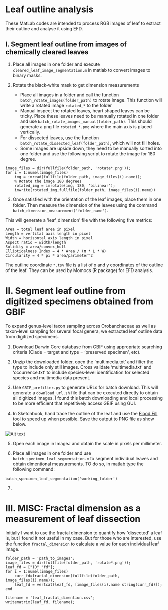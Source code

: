 # Leaf outline analysis

These MatLab codes are intended to process RGB images of leaf to extract their outline and analyse it using EFD.

## I. Segment leaf outline from images of chemically cleared leaves

1. Place all images in one folder and execute `cleared_leaf_image_segmentation.m` in matlab to convert images to binary masks.

2. Rotate the black-white mask to get dimension measurements
  
   - Place all images in a folder and call the function `batch_rotate_images(folder_path)` to rotate image. This function will write a rotated image `rotated_*` to the folder
   - Manual inspect the rotated leaves, heart shaped leaves can be tricky. Place these leaves need to be manually rotated in one folder and use `batch_rotate_images_manual(folder_path)`. This should generate a png file `rotated_*.png` where the main axis is placed vertically.
   - For dissected leaves, use the function `batch_rotate_dissected_leaf(folder_path)`, which will not fill holes.
   - Some images are upside down, they need to be manually sorted into one folder and use the following script to rotate the image for 180 degree.
```
image_files = dir(fullfile(folder_path, 'rotate*.png'));
for i = 1:numel(image_files)
	img = imread(fullfile(folder_path, image_files(i).name));
	% Rotate the image 180 degrees
	rotated_img = imrotate(img, 180, 'bilinear');
	imwrite(rotated_img,fullfile(folder_path, image_files(i).name))
```

3. Once satisfied with the orientation of the leaf images, place them in one folder. Then measure the dimension of the leaves using the command `batch_dimension_measurement('folder_name')`.

This will generate a 'leaf_dimension' file with the following five metrics: 

```
Area = total leaf area in pixel
Length = vertital axis length in pixel
Width = horizontal axis length in pixel
Aspect ratio = width/length
Solidity = area/convex_hull
Ellipticalness Index = 4 * Area / (π * L * W)
Circularity = 4 * pi * area/parimeter^2
```
The outline coordinate `*.tsv` file is a list of x and y coordinates of the outline of the leaf. They can be used by Momocs (R package) for EFD analysis.


# II. Segment leaf outline from digitized specimens obtained from GBIF


To expand genus-level taxon sampling across Orobanchaceae as well as taxon-level sampling for several focal genera, we extracted leaf outline data from digitized specimens. 

1. Download Darwin Core database from GBIF using appropriate searching criteria (Clade = target and type = ‘preserved specimen', etc).
  
2. Unzip the downloaded folder, open the ‘multimedia.txt’ and filter the type to include only still images. Cross validate ‘multimedia.txt’ and ‘occurrence.txt’ to include species-level identification for selected species and multimedia data present.

3. Use `GBIF_prefilter.py` to generate URLs for batch download. This will generate a `download_url.sh` file that can be executed directly to obtain all digitized images. I found this batch downloading and local processing to be more efficient that repetitively access GBIF using GUI.

4. In Sketchbook, hand trace the outline of the leaf and use the [Flood Fill](https://help.sketchbook.com/en_US/Tools-overview/flood-fill) tool to speed up when possible. Save the output to PNG file as show below.

![Alt text](./Agalinis_tenuifolia_5070688384.traced.png)
  
5. Open each image in ImageJ and obtain the scale in pixels per millimeter.
  
6. Place all images in one folder and use `batch_specimen_leaf_segmentation.m` to segment individual leaves and obtain dimentional measurements. TO do so, in matlab type the following command:
```
batch_specimen_leaf_segmentation('working_folder')
```

7. 

# III. MISC: Fractal dimension as a measurement of leaf dissection

Initially I want to use the fractal dimension to quantify how 'dissected' a leaf is, but I found it not useful in my case. But for those who are interested, use the function `fractal_dimension` to calculate a value for each individual leaf image.
```
folder_path = 'path_to_images';
image_files = dir(fullfile(folder_path, 'rotate*.png'));
leaf_fd = ["ID" "fd"];
for i = 1:numel(image_files)
	curr_fd=fractal_dimension(fullfile(folder_path, image_files(i).name));
	leaf_fd = vertcat(leaf_fd, [image_files(i).name string(curr_fd)]);
end

filename = 'leaf_fractal_dimention.csv';
writematrix(leaf_fd, filename);

```
